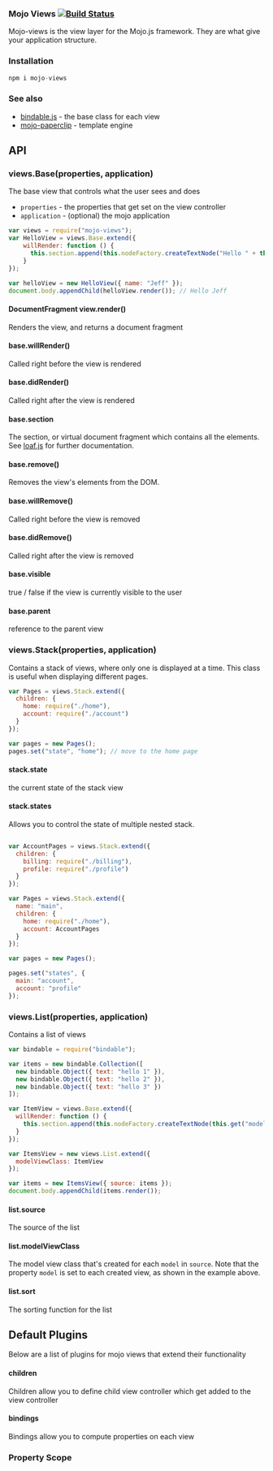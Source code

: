 ### Mojo Views [![Build Status](https://travis-ci.org/classdojo/mojo-views.svg)](https://travis-ci.org/classdojo/mojo-views)

Mojo-views is the view layer for the Mojo.js framework. They are what give your application structure. 

### Installation

```javascript
npm i mojo-views
```

### See also

- [bindable.js](https://github.com/classdojo/bindable.js) - the base class for each view
- [mojo-paperclip](/mojo-js/mojo-paperclip) - template engine

## API

### views.Base(properties, application)

The base view that controls what the user sees and does

- `properties` - the properties that get set on the view controller
- `application` - (optional) the mojo application

```javascript
var views = require("mojo-views");
var HelloView = views.Base.extend({
    willRender: function () {
      this.section.append(this.nodeFactory.createTextNode("Hello " + this.get("name")));
    }
});

var helloView = new HelloView({ name: "Jeff" });
document.body.appendChild(helloView.render()); // Hello Jeff
```

#### DocumentFragment view.render()

Renders the view, and returns a document fragment

#### base.willRender()

Called right before the view is rendered

#### base.didRender()

Called right after the view is rendered

#### base.section

The section, or virtual document fragment which contains all the elements. See [loaf.js](https://github.com/mojo-js/loaf.js) for further documentation.

#### base.remove()

Removes the view's elements from the DOM.

#### base.willRemove()

Called right before the view is removed

#### base.didRemove()

Called right after the view is removed

#### base.visible

true / false if the view is currently visible to the user

#### base.parent

reference to the parent view

### views.Stack(properties, application)

Contains a stack of views, where only one is displayed at a time. This class is useful
when displaying different pages.

```javascript
var Pages = views.Stack.extend({
  children: {
    home: require("./home"),
    account: require("./account")
  }
});

var pages = new Pages();
pages.set("state", "home"); // move to the home page
```

#### stack.state

the current state of the stack view

#### stack.states

Allows you to control the state of multiple nested stack.

```javascript

var AccountPages = views.Stack.extend({
  children: {
    billing: require("./billing"),
    profile: require("./profile")
  }
});

var Pages = views.Stack.extend({
  name: "main",
  children: {
    home: require("./home"),
    account: AccountPages
  }
});

var pages = new Pages();

pages.set("states", {
  main: "account",
  account: "profile"
});
```

### views.List(properties, application)

Contains a list of views

```javascript
var bindable = require("bindable");

var items = new bindable.Collection([
  new bindable.Object({ text: "hello 1" }),
  new bindable.Object({ text: "hello 2" }),
  new bindable.Object({ text: "hello 3" })
]);

var ItemView = views.Base.extend({
  willRender: function () {
    this.section.append(this.nodeFactory.createTextNode(this.get("model.text")));
  }
});

var ItemsView = new views.List.extend({
  modelViewClass: ItemView
});

var items = new ItemsView({ source: items });
document.body.appendChild(items.render());

```

#### list.source

The source of the list

#### list.modelViewClass

The model view class that's created for each `model` in `source`. Note
that the property `model` is set to each created view, as shown in the example above.

#### list.sort

The sorting function for the list


## Default Plugins

Below are a list of plugins for mojo views that extend their functionality

#### children

Children allow you to define child view controller which get added to the view controller

#### bindings

Bindings allow you to compute properties on each view

### Property Scope
